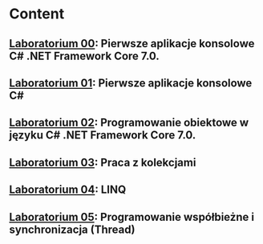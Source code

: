 # Content
## [Laboratorium 00](https://github.com/p4trvcja/CSharp_projects/tree/main/lab0): Pierwsze aplikacje konsolowe C# .NET Framework Core 7.0.
## [Laboratorium 01](https://github.com/p4trvcja/CSharp_projects/tree/main/lab1): Pierwsze aplikacje konsolowe C#
## [Laboratorium 02](https://github.com/p4trvcja/CSharp_projects/tree/main/lab2): Programowanie obiektowe w języku C# .NET Framework Core 7.0.
## [Laboratorium 03](https://github.com/p4trvcja/CSharp_projects/tree/main/lab3): Praca z kolekcjami
## [Laboratorium 04](https://github.com/p4trvcja/CSharp_projects/tree/main/lab4): LINQ
## [Laboratorium 05](https://github.com/p4trvcja/CSharp_projects/tree/main/lab5): Programowanie współbieżne i synchronizacja (Thread)
